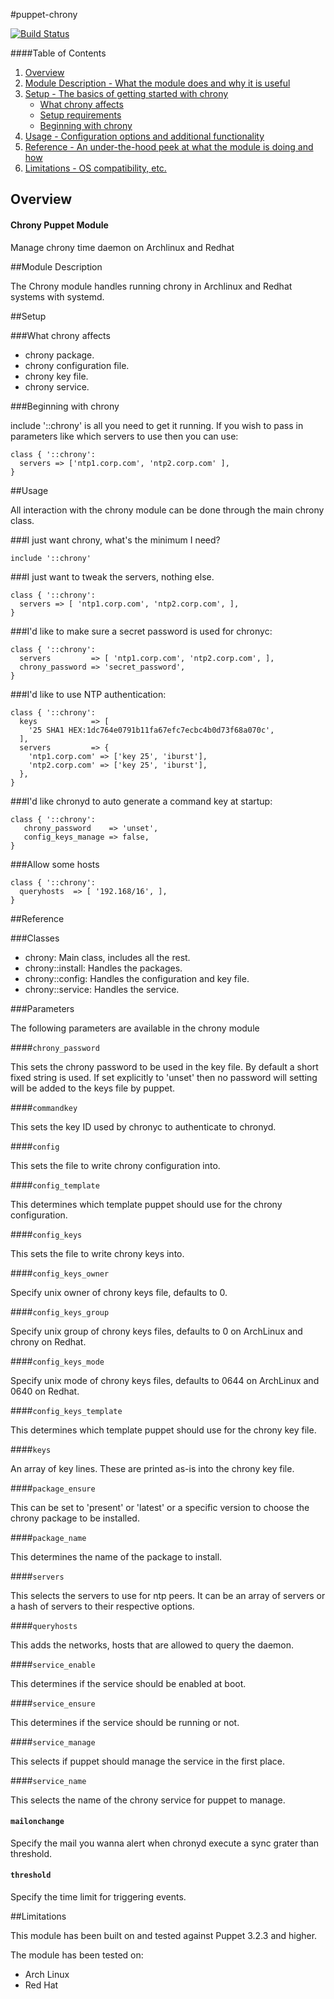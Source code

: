 #puppet-chrony

[![Build Status](https://secure.travis-ci.org/aboe76/puppet-chrony.png?branch=master)](http://travis-ci.org/aboe76/puppet-chrony)

####Table of Contents

1. [Overview](#overview)
2. [Module Description - What the module does and why it is useful](#module-description)
3. [Setup - The basics of getting started with chrony](#setup)
    * [What chrony affects](#what-chrony-affects)
    * [Setup requirements](#setup-requirements)
    * [Beginning with chrony](#beginning-with-chrony)
4. [Usage - Configuration options and additional functionality](#usage)
5. [Reference - An under-the-hood peek at what the module is doing and how](#reference)
5. [Limitations - OS compatibility, etc.](#limitations)

## Overview

#### Chrony Puppet Module

Manage chrony time daemon on Archlinux and Redhat


##Module Description

The Chrony module handles running chrony in Archlinux and Redhat systems
with systemd. 

##Setup

###What chrony affects

 * chrony package.
 * chrony configuration file.
 * chrony key file.
 * chrony service.
 
###Beginning with chrony

include '::chrony' is all you need to get it running. If you
wish to pass in parameters like which servers to use
then you can use:

```puppet
class { '::chrony':
  servers => ['ntp1.corp.com', 'ntp2.corp.com' ],
}
```

##Usage

All interaction with the chrony module can be done through
the main chrony class.

###I just want chrony, what's the minimum I need?

```puppet
include '::chrony'
```

###I just want to tweak the servers, nothing else.

```puppet
class { '::chrony':
  servers => [ 'ntp1.corp.com', 'ntp2.corp.com', ],
}
```

###I'd like to make sure a secret password is used for chronyc:
```puppet
class { '::chrony':
  servers         => [ 'ntp1.corp.com', 'ntp2.corp.com', ],
  chrony_password => 'secret_password',
}
```

###I'd like to use NTP authentication:
```puppet
class { '::chrony':
  keys            => [
    '25 SHA1 HEX:1dc764e0791b11fa67efc7ecbc4b0d73f68a070c',
  ],
  servers         => {
    'ntp1.corp.com' => ['key 25', 'iburst'],
    'ntp2.corp.com' => ['key 25', 'iburst'],
  },
}
```

###I'd like chronyd to auto generate a command key at startup:
```puppet
class { '::chrony':
   chrony_password    => 'unset',
   config_keys_manage => false,
}
```

###Allow some hosts
```puppet
class { '::chrony':
  queryhosts  => [ '192.168/16', ],
}
```

##Reference

###Classes
 * chrony: Main class, includes all the rest.
 * chrony::install: Handles the packages.
 * chrony::config: Handles the configuration and key file.
 * chrony::service: Handles the service.

###Parameters

The following parameters are available in the chrony module

####`chrony_password`

This sets the chrony password to be used in the key file. 
By default a short fixed string is used. If set explicitly
to 'unset' then no password will setting will be added 
to the keys file by puppet.

####`commandkey`

This sets the key ID used by chronyc to authenticate to chronyd.

####`config`

This sets the file to write chrony configuration into.

####`config_template`

This determines which template puppet should use for the chrony configuration.

####`config_keys`

This sets the file to write chrony keys into.

####`config_keys_owner`

Specify unix owner of chrony keys file, defaults to 0.

####`config_keys_group`

Specify unix group of chrony keys files, defaults to 0 on ArchLinux
and chrony on Redhat.

####`config_keys_mode`

Specify unix mode of chrony keys files, defaults to 0644 on ArchLinux
and 0640 on Redhat.

####`config_keys_template`

This determines which template puppet should use for the chrony key file.

####`keys`

An array of key lines.  These are printed as-is into the chrony key file.

####`package_ensure`

This can be set to 'present' or 'latest' or a specific version to choose the
chrony package to be installed.

####`package_name`

This determines the name of the package to install.

####`servers`

This selects the servers to use for ntp peers.  It can be an array of servers
or a hash of servers to their respective options.

####`queryhosts`

This adds the networks, hosts that are allowed to query the daemon.

####`service_enable`

This determines if the service should be enabled at boot.

####`service_ensure`

This determines if the service should be running or not.

####`service_manage`

This selects if puppet should manage the service in the first place.

####`service_name`

This selects the name of the chrony service for puppet to manage.

#### `mailonchange`

Specify the mail you wanna alert when chronyd execute a sync grater than threshold.

#### `threshold`

Specify the time limit for triggering events.

##Limitations

This module has been built on and tested against Puppet 3.2.3 and higher.

The module has been tested on:
 * Arch Linux
 * Red Hat
